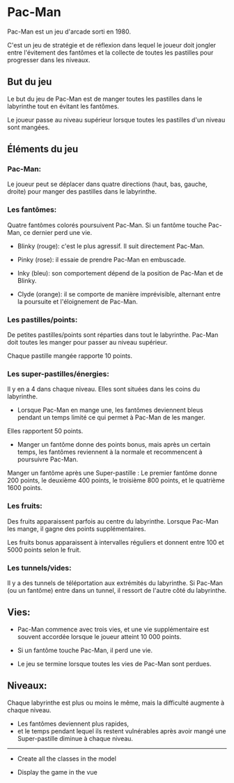 # Pac-Man

Pac-Man est un jeu d'arcade sorti en 1980. 

C'est un jeu de stratégie et de réflexion dans lequel le joueur doit jongler entre l'évitement des fantômes et la collecte de toutes les pastilles pour progresser dans les niveaux.



## But du jeu 

Le but du jeu de Pac-Man est de manger toutes les pastilles dans le labyrinthe tout en évitant les fantômes. 

Le joueur passe au niveau supérieur lorsque toutes les pastilles d'un niveau sont mangées. 



## Éléments du jeu

### Pac-Man: 

Le joueur peut se déplacer dans quatre directions (haut, bas, gauche, droite) pour manger des pastilles dans le labyrinthe.


### Les fantômes: 

Quatre fantômes colorés poursuivent Pac-Man. Si un fantôme touche Pac-Man, ce dernier perd une vie.

- Blinky (rouge): c'est le plus agressif. Il suit directement Pac-Man.

- Pinky (rose): il essaie de prendre Pac-Man en embuscade.

- Inky (bleu): son comportement dépend de la position de Pac-Man et de Blinky.

-  Clyde (orange): il se comporte de manière imprévisible, alternant entre la poursuite et l'éloignement de Pac-Man.


### Les pastilles/points:

De petites pastilles/points sont réparties dans tout le labyrinthe. Pac-Man doit toutes les manger pour passer au niveau supérieur.

Chaque pastille mangée rapporte 10 points.


### Les super-pastilles/énergies:

Il y en a 4 dans chaque niveau. Elles sont situées dans les coins du labyrinthe. 

- Lorsque Pac-Man en mange une, les fantômes deviennent bleus pendant un temps limité ce qui permet à Pac-Man de les manger. 

Elles rapportent 50 points.

- Manger un fantôme donne des points bonus, mais après un certain temps, les fantômes reviennent à la normale et recommencent à poursuivre Pac-Man.

Manger un fantôme après une Super-pastille : Le premier fantôme donne 200 points, le deuxième 400 points, le troisième 800 points, et le quatrième 1600 points.


### Les fruits: 

Des fruits apparaissent parfois au centre du labyrinthe. Lorsque Pac-Man les mange, il gagne des points supplémentaires.

Les fruits bonus apparaissent à intervalles réguliers et donnent entre 100 et 5000 points selon le fruit.


### Les tunnels/vides:

Il y a des tunnels de téléportation aux extrémités du labyrinthe. Si Pac-Man (ou un fantôme) entre dans un tunnel, il ressort de l'autre côté du labyrinthe.



## Vies: 

- Pac-Man commence avec trois vies, et une vie supplémentaire est souvent accordée lorsque le joueur atteint 10 000 points.

- Si un fantôme touche Pac-Man, il perd une vie.

- Le jeu se termine lorsque toutes les vies de Pac-Man sont perdues.



## Niveaux: 

Chaque labyrinthe est plus ou moins le même, mais la difficulté augmente à chaque niveau. 

- Les fantômes deviennent plus rapides, 
- et le temps pendant lequel ils restent vulnérables après avoir mangé une Super-pastille diminue à chaque niveau.


_______________________________________________________


- Create all the classes in the model 

- Display the game in the vue 

